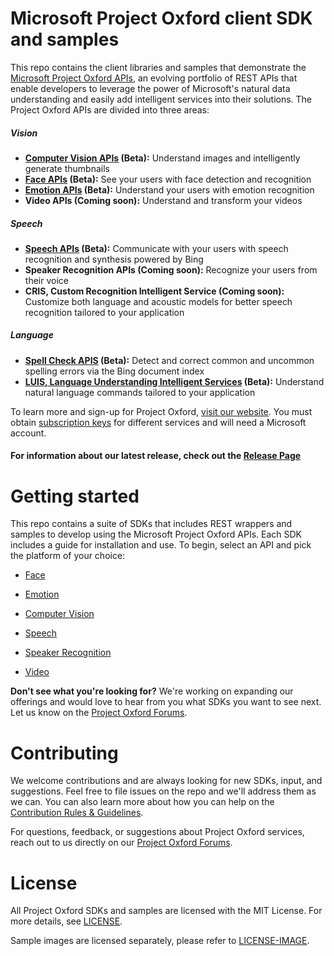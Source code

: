 Microsoft Project Oxford client SDK and samples
====================================

This repo contains the client libraries and samples that demonstrate the [Microsoft Project
Oxford APIs](<https://www.projectoxford.ai>), an evolving portfolio of REST APIs
that enable developers to leverage the power of Microsoft's natural data
understanding and easily add intelligent services into their solutions. The
Project Oxford APIs are divided into three areas:  

##### Vision
-  **[Computer Vision APIs](<https://www.projectoxford.ai/vision>) (Beta):** Understand images and intelligently generate thumbnails
-  **[Face APIs](<https://www.projectoxford.ai/face>) (Beta):** See your users with face detection and recognition
-  **[Emotion APIs](<https://www.projectoxford.ai/emotion>) (Beta):** Understand your users with emotion recognition
-  **Video APIs (Coming soon):** Understand and transform your videos


##### Speech
-  **[Speech APIs](<https://www.projectoxford.ai/speech>) (Beta):** Communicate with your users with speech recognition and synthesis powered by Bing
-  **Speaker Recognition APIs (Coming soon):** Recognize your users from their voice 
-  **CRIS, Custom Recognition Intelligent Service (Coming soon):** Customize both language and acoustic models for better speech recognition tailored to your application


##### Language
-  **[Spell Check APIS](<https://www.projectoxford.ai/spellcheck>) (Beta):** Detect and correct common and uncommon spelling errors via the Bing document index
-  **[LUIS, Language Understanding Intelligent Services](<https://www.projectoxford.ai/luis>) (Beta):** Understand natural language commands tailored to your application

To learn more and sign-up for Project Oxford, [visit our
website](<http://www.ProjectOxford.ai>). You must obtain [subscription
keys](<http://www.projectoxford.ai/subscription>) for different services and will
need a Microsoft account.

#### For information about our latest release, check out the [Release Page](</Releases/>)

Getting started
===============
This repo contains a suite of SDKs that includes REST wrappers and samples to
develop using the Microsoft Project Oxford APIs. Each SDK includes a guide for
installation and use. To begin, select an API and pick the platform of
your choice:

-   [Face](</Face/>)

-   [Emotion](</Emotion/>)

-   [Computer Vision](</Vision/>)

-   [Speech](</Speech/>)

-   [Speaker Recognition](</SpeakerRecognition/>)

-   [Video](</Video/>)

**Don't see what you're looking for?** We're working on expanding our offerings and would love to hear from you what SDKs you want to see next. Let us know on the [Project Oxford Forums](<https://social.msdn.microsoft.com/forums/azure/en-US/home?forum=mlapi>).


Contributing
============
We welcome contributions and are always looking for new SDKs, input, and
suggestions. Feel free to file issues on the repo and we'll address them as we can. You can also learn more about how you can help on the [Contribution
Rules & Guidelines](</CONTRIBUTING.md>).

For questions, feedback, or suggestions about Project Oxford services, reach out to us directly on our [Project Oxford Forums](<https://social.msdn.microsoft.com/forums/azure/en-US/home?forum=mlapi>).



License
=======

All Project Oxford SDKs and samples are licensed with the MIT License. For more details, see
[LICENSE](</LICENSE.md>).

Sample images are licensed separately, please refer to [LICENSE-IMAGE](</LICENSE-IMAGE.md>).

